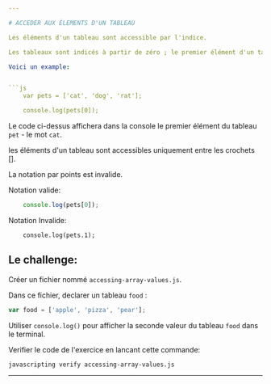 ```yaml
---

# ACCEDER AUX ÉLEMENTS D'UN TABLEAU

Les éléments d'un tableau sont accessible par l'indice.

Les tableaux sont indicés à partir de zéro ; le premier élément d'un tableau a 0 pour indice.

Voici un example:


```js
	var pets = ['cat', 'dog', 'rat'];

	console.log(pets[0]);
```
Le code ci-dessus affichera dans la console le premier élément du tableau `pet` - le mot `cat`.

les éléments d'un tableau sont accessibles uniquement entre les crochets [].

La notation par points est invalide.

Notation valide:

```js
	console.log(pets[0]);
```

Notation Invalide:
```
	console.log(pets.1);
```

## Le challenge:

Créer un fichier nommé `accessing-array-values.js`.

Dans ce fichier, declarer un tableau `food` :
```js
var food = ['apple', 'pizza', 'pear'];
```

Utiliser `console.log()` pour afficher la seconde valeur du tableau `food` dans le terminal.

Verifier le code de l'exercice en lancant cette commande:

`javascripting verify accessing-array-values.js`

---
```

